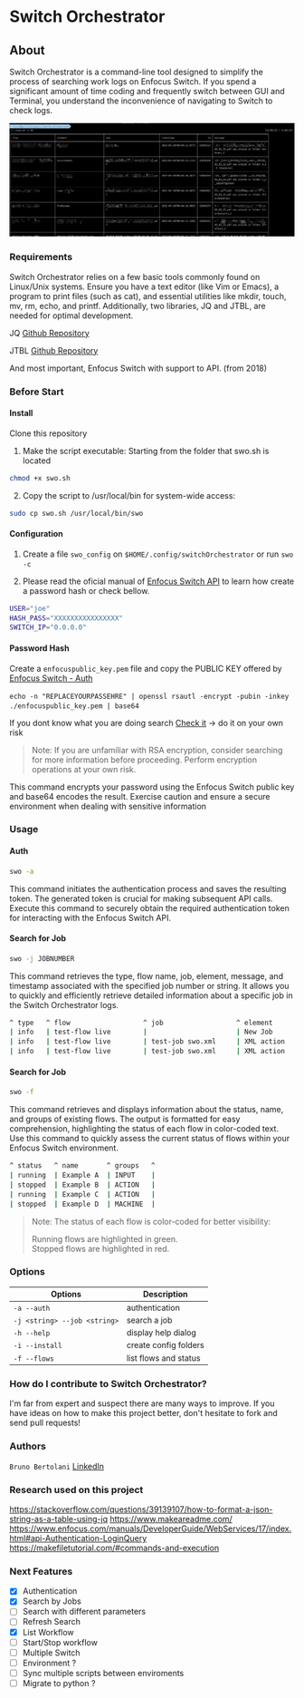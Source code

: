 # Switch Orchestrator

## About

Switch Orchestrator is a command-line tool designed to simplify the process of searching work logs on Enfocus Switch. If you spend a significant amount of time coding and frequently switch between GUI and Terminal, you understand the inconvenience of navigating to Switch to check logs.

![](./assets/swo.png)

### Requirements

Switch Orchestrator relies on a few basic tools commonly found on Linux/Unix systems. 
Ensure you have a text editor (like Vim or Emacs), a program to print files (such as cat), and essential utilities like mkdir, touch, mv, rm, echo, and printf. 
Additionally, two libraries, JQ and JTBL, are needed for optimal development.

JQ [Github Repository](https://github.com/stedolan/jq)

JTBL [Github Repository](https://kellyjonbrazil.github.io/jtbl)

And most important, Enfocus Switch with support to API. (from 2018)


### Before Start

#### Install

Clone this repository

1. Make the script executable:
Starting from the folder that swo.sh is located
```bash
chmod +x swo.sh
```
2. Copy the script to /usr/local/bin for system-wide access:
```bash
sudo cp swo.sh /usr/local/bin/swo
```

#### Configuration
1. Create a file `swo_config` on `$HOME/.config/switchOrchestrator` or run `swo -c`

2. Please read the oficial manual of [Enfocus Switch API](https://www.enfocus.com/manuals/DeveloperGuide/WebServices/17/index.html#api-Authentication-LoginQuery) to learn how create a password hash or check bellow.

```bash
USER="joe"
HASH_PASS="XXXXXXXXXXXXXXXX"
SWITCH_IP="0.0.0.0"
```

#### Password Hash

Create a `enfocuspublic_key.pem` file and copy the PUBLIC KEY offered by [Enfocus Switch - Auth](https://www.enfocus.com/manuals/DeveloperGuide/WebServices/17/index.html#api-Authentication-LoginQuery)

```echo -n "REPLACEYOURPASSEHRE" | openssl rsautl -encrypt -pubin -inkey ./enfocuspublic_key.pem | base64```

If you dont know what you are doing search [Check it](https://letmegooglethat.com/?q=Encript+rsa+pass+online) -> do it on your own  risk

> Note: If you are unfamiliar with RSA encryption, consider searching for more information before proceeding. Perform encryption operations at your own risk.

This command encrypts your password using the Enfocus Switch public key and base64 encodes the result. Exercise caution and ensure a secure environment when dealing with sensitive information

### Usage

#### Auth

```bash
swo -a
```
This command initiates the authentication process and saves the resulting token. The generated token is crucial for making subsequent API calls. Execute this command to securely obtain the required authentication token for interacting with the Enfocus Switch API.

#### Search for Job

```bash
swo -j JOBNUMBER
```
This command retrieves the type, flow name, job, element, message, and timestamp associated with the specified job number or string. It allows you to quickly and efficiently retrieve detailed information about a specific job in the Switch Orchestrator logs.

```bash
^ type   ^ flow                  ^ job                  ^ element                       ^ message                                                                  ^ timestamp                ^
| info   | test-flow live        |                      | New Job                       | Added unique name prefix, new name is '_J79O5_test-job swo.xml'          | 2024-02-17T00:06:22.617Z |
| info   | test-flow live        | test-job swo.xml     | XML action                    | Metadata was attached to asset '/Users/_J79O5_test-job swo.xml'          | 2024-02-17T00:06:22.744Z |
| info   | test-flow live        | test-job swo.xml     | XML action                    | File _J79O5_test-job swo.xml was renamed to file _J79O5_test-job swo.xml | 2024-02-17T00:06:22.750Z |
```

#### Search for Job

```bash
swo -f
```
This command retrieves and displays information about the status, name, and groups of existing flows. The output is formatted for easy comprehension, highlighting the status of each flow in color-coded text. Use this command to quickly assess the current status of flows within your Enfocus Switch environment.

```bash
^ status   ^ name       ^ groups   ^
| running  | Example A  | INPUT    |
| stopped  | Example B  | ACTION   |
| running  | Example C  | ACTION   |
| stopped  | Example D  | MACHINE  |
```

> Note: The status of each flow is color-coded for better visibility: <br>
>
>Running flows are highlighted in green. <br>
>Stopped flows are highlighted in red.


### Options

| Options                      | Description           |
| ---------------------------- | --------------------- |
| `-a --auth`                  | authentication        |
| `-j <string> --job <string>` | search a job          |
| `-h --help`                  | display help dialog   |
| `-i --install`               | create config folders |
| `-f --flows`                 | list flows and status |

### How do I contribute to Switch Orchestrator?

I'm far from expert and suspect there are many ways to improve. If you have ideas on how to make this project better, don't hesitate to fork and send pull requests!

### Authors

```Bruno Bertolani``` [LinkedIn](https://www.linkedin.com/in/brunosbertolani/)

### Research used on this project

<https://stackoverflow.com/questions/39139107/how-to-format-a-json-string-as-a-table-using-jq>
<https://www.makeareadme.com/>
<https://www.enfocus.com/manuals/DeveloperGuide/WebServices/17/index.html#api-Authentication-LoginQuery>
<https://makefiletutorial.com/#commands-and-execution>

### Next Features

- [X] Authentication
- [X] Search by Jobs
- [ ] Search with different parameters
- [ ] Refresh Search
- [X] List Workflow
- [ ] Start/Stop workflow
- [ ] Multiple Switch
- [ ] Environment ?
- [ ] Sync multiple scripts between enviroments
- [ ] Migrate to python ?
